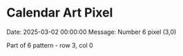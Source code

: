 # Calendar Art Pixel

Date: 2025-03-02 00:00:00
Message: Number 6 pixel (3,0)

Part of 6 pattern - row 3, col 0

